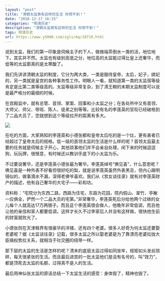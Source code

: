 ```yaml
---
layout: "post"
title: "清朝太监竟有这样的生活 你想不到！"
date: "2018-12-17 16:15"
categories: "明清历史"
description: "清朝太监竟有这样的生活 你想不到！"
tags: 明清历史
url: https://www.y5000.com/zgls/mq/10719.html
---
```






说到太监，我们的第一印象是伺候主子的下人，做做端茶倒水一类的活，地位地下。其实并不然。太监也有级别高低之分，地位高的太监能过得比皇上还奢华，而低等的太监那真的是太寒酸了。

我们先讲讲清朝太监的制度，它分为两大类，一类是服侍皇帝，太后，妃子，嫔妃的，另一类就是皇宫的各种事务性工作。明眼人一看，就知道第一类的太监宿等级肯定是比第二类等级高的。太监等级非常复杂，到了清王朝的末期太监制度可以说是最严格分的最细的时候。

在宫殿监中，就有总管、首领、掌案、回事和小太监之分；在各处所中又有首领、大师父、师父、带班、陈人、徒弟之别等等。比较有名的李莲英的官衔已经破格到了二品大员了，您就想到这个等级拉开的距离有多大。

![](https://img.y5000.com/uploads/allimg/170114/155204O36-0.jpg)

在吃的方面，大家熟知的李莲英和小德张都和皇帝太后吃的是一个灶，更有甚者已经超过了皇帝太后的规格。低一级的首领太监的生活是什么样的呢？首领太监最主要的任务就是伺候主子开心，其他琐事他们并不会亲自处理，闲下来的时候逗逗狗，玩玩牌，很惬意，有时候还以教训手底下的小太监为乐。

不过要说奢华，还是李莲英小德张最为奢华。李莲英绰号“佛见喜”，什么意思呢？佛见喜是一种外表不好看但很好吃的梨，就是说李莲英虽然外表黑丑，但内心跟明镜似的，做事滴水不漏，深得老佛爷喜欢。我们从《宫女谈往录》就有对李莲英财产的描述，他有自己奢华的大宅子——彩和坊。

资料称：“宅院分为东西二路，西路为住宅，东路为花园，院内假山、翠竹、亭榭一应俱全，俨然一个二品大员的宅第。”非常奢华，李莲英死后分给他两个过继的女儿每个人就高达17万两银子。而且这个李莲英很会做人，他晚年非常低调，而且他让他的亲信和家人都要低调，这样才长久不过李家后人并没有这样做，很快他生前的财富就败光了。

小德张则在天津租界有很豪华的洋楼，还有四个老婆。很多人好奇为何太监还要娶老婆呢？据《太监谈往录》记载，很多太监之所以娶老婆是为了靠漂亮老婆拉拢大臣搞权势拉关系，就相当于社交圈的纽带一样。

那下层的太监的生活是怎样的呢？清末的底层太监过得如同坐牢，规矩如头发丝琐碎，每天很紧张的生活。而且最后进宫的一批太监他们是没有名号的，叫“效力”，都是顶死去太监的名额，过得真不是人的生活。

最后用神仙张太监的原话总结一下太监生活的感受：身体毁了，精神也毁了。
